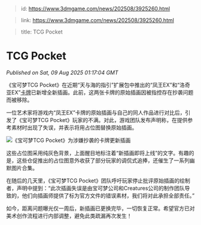 > id: https://www.3dmgame.com/news/202508/3925260.html

> link: https://www.3dmgame.com/news/202508/3925260.html

> title: TCG Pocket

# TCG Pocket
_Published on Sat, 09 Aug 2025 01:17:04 GMT_

《宝可梦TCG Pocket》在近期“天与海的指引”扩展包中推出的“凤王EX”和“洛奇亚EX”[卡牌](https://www.3dmgame.com/tag/kapai_1/)已新增全新插画。此前，这两张卡牌的原始插画因被指控存在抄袭问题而被移除。

一位艺术家将游戏内“凤王EX”卡牌的原始插画与自己的同人作品进行对比后，引发了《宝可梦TCG Pocket》玩家的不满。对此，游戏团队发布声明称，在提供参考素材时出现了失误，并表示将用占位图替换原始插画。

![《宝可梦TCG Pocket》为涉嫌抄袭的卡牌更新插画](https://img.3dmgame.com/uploads/images/news/20250809/1754702213_643017_jpg_r.jpg)

这些占位图采用纯灰色背景，上面醒目地标注着“新插画即将上线”的文字。有趣的是，这些仓促推出的占位图意外收获了部分玩家的调侃式追捧，还催生了一系列幽默图片合集。

在随后的几天里，《宝可梦TCG Pocket》团队呼吁玩家停止批评原始插画的绘制者，声明中提到：“此次插画失误是由宝可梦公司和Creatures公司的制作团队导致的，他们向插画师提供了标为官方文件的错误素材，我们将对此承担全部责任。”

如今，距离问题曝光仅一周后，新插画已更换完毕，一切恢复正常。希望官方已对美术创作流程进行内部调整，避免此类疏漏再次发生！

